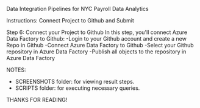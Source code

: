 Data Integration Pipelines for NYC Payroll Data Analytics

Instructions: Connect Project to Github and Submit

Step 6: Connect your Project to Github
In this step, you'll connect Azure Data Factory to Github:
-Login to your Github account and create a new Repo in Github
-Connect Azure Data Factory to Github
-Select your Github repository in Azure Data Factory
-Publish all objects to the repository in Azure Data Factory

NOTES:
- SCREENSHOTS folder: for viewing result steps.
- SCRIPTS folder: for executing necessary queries.

THANKS FOR READING!
